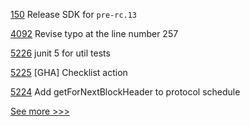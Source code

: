
[150](https://github.com/hyperledger/iroha-javascript/pull/150) Release SDK for `pre-rc.13`

[4092](https://github.com/hyperledger/fabric/pull/4092) Revise typo at the line number 257

[5226](https://github.com/hyperledger/besu/pull/5226) junit 5 for util tests

[5225](https://github.com/hyperledger/besu/pull/5225) [GHA] Checklist action

[5224](https://github.com/hyperledger/besu/pull/5224) Add getForNextBlockHeader to protocol schedule


[See more >>>](https://start-here.hyperledger.org/pull-requests)
